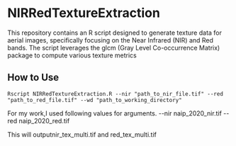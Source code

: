 # NIRRedTextureExtraction
This repository contains an R script designed to generate texture data for aerial images, specifically focusing on the Near Infrared (NIR) and Red bands. The script leverages the glcm (Gray Level Co-occurrence Matrix) package to compute various texture metrics

## How to Use
```
Rscript NIRRedTextureExtraction.R --nir "path_to_nir_file.tif" --red "path_to_red_file.tif" --wd "path_to_working_directory"
```
For my work,I used following values for arguments.
--nir naip_2020_nir.tif
--red naip_2020_red.tif

This will outputnir_tex_multi.tif and red_tex_multi.tif


